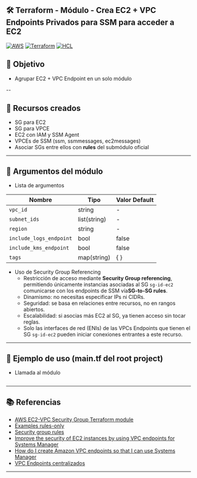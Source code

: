 ## 🛠️ Terraform - Módulo - Crea EC2 + VPC Endpoints Privados para SSM para acceder a EC2
[![AWS](https://img.shields.io/badge/AWS-%23FF9900.svg?logo=amazon-web-services&logoColor=white)](#)
[![Terraform](https://img.shields.io/badge/IaC-Terraform-623CE4?logo=terraform&logoColor=white)](#)
[![HCL](https://img.shields.io/badge/Language-HCL-blueviolet)](#)

## 🎯 Objetivo
- Agrupar EC2 + VPC Endpoint en un solo módulo

--

## 🧱 Recursos creados
- SG para EC2
- SG para VPCE
- EC2 con IAM y SSM Agent
- VPCEs de SSM (ssm, ssmmessages, ec2messages)
- Asociar SGs entre ellos con **rules** del submódulo oficial

---

## 🔧 Argumentos del módulo
- Lista de argumentos

| Nombre                       | Tipo         | Valor Default  |
|------------------------------|--------------|----------------|
| `vpc_id`                     | string       | -              |               
| `subnet_ids`                 | list(string) | -              |             
| `region`                     | string       | -              |
| `include_logs_endpoint`      | bool         |false           |
| `include_kms_endpoint`       | bool         |false           |
| `tags`                       | map(string)  |{ }             |

- Uso de Security Group Referencing
    - Restricción de acceso mediante **Security Group referencing**, permitiendo únicamente instancias asociadas al SG `sg-id-ec2`  comunicarse con los endpoints de SSM vía**SG-to-SG rules**.
    - Dinamismo: no necesitas especificar IPs ni CIDRs.
    - Seguridad: se basa en relaciones entre recursos, no en rangos abiertos.
    - Escalabilidad: si asocias más EC2 al SG, ya tienen acceso sin tocar reglas.
    - Solo las interfaces de red (ENIs) de las VPCs Endpoints que tienen el SG `sg-id-ec2` pueden iniciar conexiones entrantes a este recurso.

---

## 🧪 Ejemplo de uso (main.tf del root project)
- Llamada al módulo
    ```hcl

    ```

---

## 📚 Referencias
- [AWS EC2-VPC Security Group Terraform module](https://registry.terraform.io/modules/terraform-aws-modules/security-group/aws/latest)
- [Examples rules-only](https://github.com/terraform-aws-modules/terraform-aws-security-group/blob/master/examples/rules-only/main.tf)
- [Security group rules](https://docs.aws.amazon.com/vpc/latest/userguide/security-group-rules.html)
- [Improve the security of EC2 instances by using VPC endpoints for Systems Manager](https://docs.aws.amazon.com/systems-manager/latest/userguide/setup-create-vpc.html)
- [How do I create Amazon VPC endpoints so that I can use Systems Manager](https://repost.aws/knowledge-center/ec2-systems-manager-vpc-endpoints)
- [VPC Endpoints centralizados](https://www.paradigmadigital.com/dev/vpc-endpoints-centralizados-que-son)

---